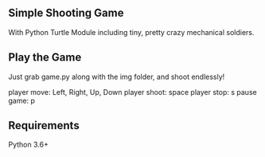 
## Simple Shooting Game 
With Python Turtle Module including tiny, pretty crazy mechanical soldiers.

## Play the Game
Just grab game.py along with the img folder, and shoot endlessly!

player move: Left, Right, Up, Down
player shoot: space
player stop: s
pause game: p

## Requirements
Python 3.6+